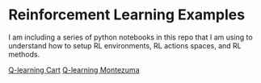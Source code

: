 # Reinforcement Learning Examples
I am including a series of python notebooks in this repo that I am using to understand 
how to setup RL environments, RL actions spaces, and RL methods.

[Q-learning Cart](cart-example.ipynb)
[Q-learning Montezuma](lunarlander-example.ipynb)